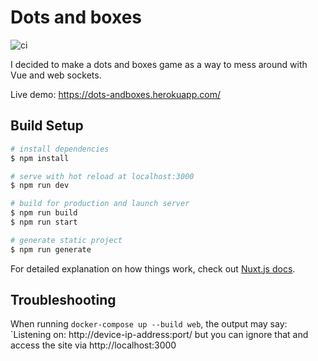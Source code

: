 # Dots and boxes

![ci](https://github.com/tamj0rd2/dots-and-boxes-vue/workflows/ci/badge.svg)

I decided to make a dots and boxes game as a way to mess around with
Vue and web sockets.

Live demo: https://dots-andboxes.herokuapp.com/

## Build Setup

```bash
# install dependencies
$ npm install

# serve with hot reload at localhost:3000
$ npm run dev

# build for production and launch server
$ npm run build
$ npm run start

# generate static project
$ npm run generate
```

For detailed explanation on how things work, check out [Nuxt.js docs](https://nuxtjs.org).

## Troubleshooting

When running `docker-compose up --build web`, the output may say: `Listening on: http://device-ip-address:port/ but you
can ignore that and access the site via http://localhost:3000
